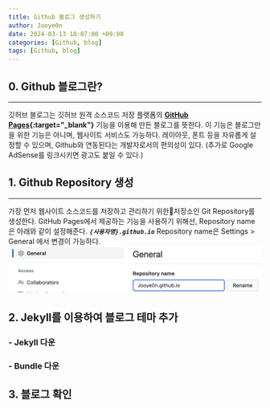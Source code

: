 ```yaml
---
title: Github 블로그 생성하기
author: Jooye0n
date: 2024-03-13 18:07:00 +09:00
categories: [Github, blog]
tags: [Github, blog]
---
```


## 0. Github 블로그란?
---
깃허브 블로그는 깃허브 원격 소스코드 저장 플랫폼의 **[GitHub Pages](https://pages.github.com/){:target="_blank"}** 기능을 이용해 만든 블로그를 뜻한다. 이 기능은 블로그만을 위한 기능은 아니며, 웹사이트 서비스도 가능하다.
레이아웃, 폰트 등을 자유롭게 설정할 수 있으며, Github와 연동된다는 개발자로서의 편의성이 있다.
(추가로 Google AdSense를 링크시키면 광고도 붙일 수 있다.)

## 1. Github Repository 생성
---
가장 먼저 웹사이트 소스코드를 저장하고 관리하기 위한저장소인 Git Repository를 생성한다.
GitHub Pages에서 제공하는 기능을 사용하기 위해선, Repository name은 아래와 같이 설정해준다.
***`{사용자명}.github.io`***
Repository name은 Settings > General 에서 변경이 가능하다.
![](/assets/img/2024-03-13-Github-블로그-생성하기/rep-name.png)

## 2. Jekyll를 이용하여 블로그 테마 추가
### - Jekyll 다운
### - Bundle 다운
## 3. 블로그 확인


